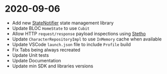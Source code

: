 # 2020-09-06

- Add new [StateNotifier](https://github.com/rrousselGit/state_notifier) state management library
- Update BLOC ``HomeState`` to use ``Cubit``
- Allow HTTP ``request/response`` payload inspections using [Stetho](https://medium.com/@valiodas/flutter-inspecting-http-request-response-payloads-and-sharedpreferences-dbd3d0cc309e)
- Update ``CharacterRepositoryImpl`` to use ``InMemory`` cache when available
- Update VSCode ``launch.json`` file to include ``Profile`` build
- Fix Tabs being always recreated
- Update Unit tests
- Update Documentation   
- Update min SDK and libraries versions